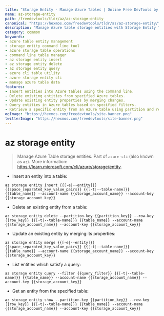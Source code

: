 ```yaml
---
title: "Storage Entity - Manage Azure Tables | Online Free DevTools by Hexmos"
name: az-storage-entity
path: /freedevtools/tldr/az/az-storage-entity
canonical: "https://hexmos.com/freedevtools/tldr/az/az-storage-entity/"
description: "Manage Azure table storage entities with Storage Entity Tool. Insert, delete, update, and query entities in Azure tables. Free online tool, no registration required."
category: common
keywords:
- azure table entity management
- storage entity command line tool
- azure storage table operations
- command line table manager
- az storage entity insert
- az storage entity delete
- az storage entity query
- azure cli table utility
- azure storage entity cli
- manage azure table data
features:
- Insert entities into Azure tables using the command line.
- Delete existing entities from specified Azure tables.
- Update existing entity properties by merging changes.
- Query entities in Azure tables based on specified filters.
- Retrieve a specific entity from an Azure table using partition and row keys.
ogImage: "https://hexmos.com/freedevtools/site-banner.png"
twitterImage: "https://hexmos.com/freedevtools/site-banner.png"
---
```


# az storage entity

> Manage Azure Table storage entities.
> Part of `azure-cli` (also known as `az`).
> More information: <https://learn.microsoft.com/cli/azure/storage/entity>.

- Insert an entity into a table:

`az storage entity insert {{[-e|--entity]}} {{space_separated_key_value_pairs}} {{[-t|--table-name]}} {{table_name}} --account-name {{storage_account_name}} --account-key {{storage_account_key}}`

- Delete an existing entity from a table:

`az storage entity delete --partition-key {{partition_key}} --row-key {{row_key}} {{[-t|--table-name]}} {{table_name}} --account-name {{storage_account_name}} --account-key {{storage_account_key}}`

- Update an existing entity by merging its properties:

`az storage entity merge {{[-e|--entity]}} {{space_separated_key_value_pairs}} {{[-t|--table-name]}} {{table_name}} --account-name {{storage_account_name}} --account-key {{storage_account_key}}`

- List entities which satisfy a query:

`az storage entity query --filter {{query_filter}} {{[-t|--table-name]}} {{table_name}} --account-name {{storage_account_name}} --account-key {{storage_account_key}}`

- Get an entity from the specified table:

`az storage entity show --partition-key {{partition_key}} --row-key {{row_key}} {{[-t|--table-name]}} {{table_name}} --account-name {{storage_account_name}} --account-key {{storage_account_key}}`
